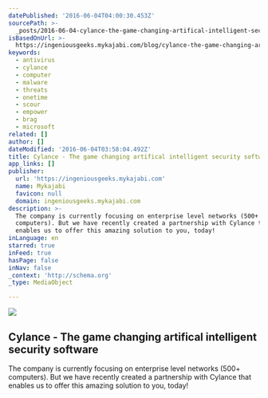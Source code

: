```yaml
---
datePublished: '2016-06-04T04:00:30.453Z'
sourcePath: >-
  _posts/2016-06-04-cylance-the-game-changing-artifical-intelligent-security-s.md
isBasedOnUrl: >-
  https://ingeniousgeeks.mykajabi.com/blog/cylance-the-game-changing-artifical-intelligent-security-software
keywords:
  - antivirus
  - cylance
  - computer
  - malware
  - threats
  - onetime
  - scour
  - empower
  - brag
  - microsoft
related: []
author: []
dateModified: '2016-06-04T03:58:04.492Z'
title: Cylance - The game changing artifical intelligent security software
app_links: []
publisher:
  url: 'https://ingeniousgeeks.mykajabi.com'
  name: Mykajabi
  favicon: null
  domain: ingeniousgeeks.mykajabi.com
description: >-
  The company is currently focusing on enterprise level networks (500+
  computers). But we have recently created a partnership with Cylance that
  enables us to offer this amazing solution to you, today!
inLanguage: en
starred: true
inFeed: true
hasPage: false
inNav: false
_context: 'http://schema.org'
_type: MediaObject

---
```

<article style=""><img src="https://the-grid-user-content.s3-us-west-2.amazonaws.com/6a166a5b-c080-4113-82bc-1ad07611a2a2.png" /><h1>Cylance - The game changing artifical intelligent security software</h1><p>The company is currently focusing on enterprise level networks (500+ computers). But we have recently created a partnership with Cylance that enables us to offer this amazing solution to you, today!</p></article>